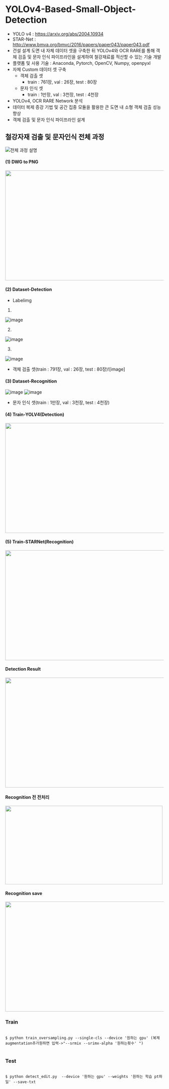 # YOLOv4-Based-Small-Object-Detection   

  * YOLO v4 : https://arxiv.org/abs/2004.10934
  * STAR-Net : http://www.bmva.org/bmvc/2016/papers/paper043/paper043.pdf
  * 건설 설계 도면 내 자체 데이터 셋을 구축한 뒤 YOLOv4와 OCR RARE를 통해 객체 검출 및 문자 인식 파이프라인을 설계하여 철강재료를 적산할 수 있는 기술 개발
  * 플랫폼 및 사용 기술 : Anaconda, Pytorch, OpenCV, Numpy, openpyxl
  * 자체 Custom 데이터 셋 구축
    * 객체 검출 셋
        * train : 761장, val : 26장, test : 80장
    * 문자 인식 셋
        * train : 1만장, val : 3천장, test : 4천장
  * YOLOv4, OCR RARE Network 분석
  * 데이터 복제 증강 기법 및 공간 집중 모듈을 활용한 큰 도면 내 소형 객체 검출 성능 향상
  * 객체 검출 및 문자 인식 파이프라인 설계

 
 
## 철강자재 검출 및 문자인식 전체 과정
![전체 과정 설명](https://user-images.githubusercontent.com/61686244/143766402-556fdbdb-91c0-4daf-96f4-fe6d04164018.png)

 
#### (1) DWG to PNG
<img src=https://user-images.githubusercontent.com/61686244/140644084-5d54b60f-ade8-44b0-b9b3-9e3cc5544d55.png width="600" height="350"/>


 
#### (2) Dataset-Detection

* Labelimg

 1)
![image](https://user-images.githubusercontent.com/61686244/143766264-5307513d-5179-4185-9431-6c7b242973e3.png)

 2)
![image](https://user-images.githubusercontent.com/61686244/143766291-82a12215-a45a-48e8-9ae3-d8009d60519f.png)

 3)
![image](https://user-images.githubusercontent.com/61686244/143766234-5f08cb38-18ea-4f51-beae-11bcc9aa167f.png)


* 객체 검출 셋(train : 791장, val : 26장, test : 80장)![image]


#### (3) Dataset-Recognition
![image](https://user-images.githubusercontent.com/61686244/143766195-4634ac46-366c-4d47-b5bd-019ff00c10f6.png)
![image](https://user-images.githubusercontent.com/61686244/143766198-d6100669-8631-4cce-93fe-39a5f4b98e60.png)

* 문자 인식 셋(train : 1만장, val : 3천장, test : 4천장)



#### (4) Train-YOLV4(Detection)



<img src=https://user-images.githubusercontent.com/61686244/140644564-8a0b8e71-82c1-4cc1-82b0-267dbf084091.png width="600" height="350"/>

#### (5) Train-STARNet(Recognition)

<img src=https://user-images.githubusercontent.com/61686244/140644576-83318270-68b7-4f2e-87a6-8d9dfe99eddd.png width="600" height="350"/>

#### Detection Result


<img src=https://user-images.githubusercontent.com/61686244/140699624-245d2041-9b11-4230-b42a-5ed6e7c164f0.png width="600" height="350"/>

#### Recognition 전 전처리
<img src=https://user-images.githubusercontent.com/61686244/140644237-aec23afc-1ec7-4cf6-8f67-443b550c28aa.png width="500" height="250"/>

#### Recognition save 


<img src=https://user-images.githubusercontent.com/61686244/140699737-fc51ce5a-f7bf-4a52-9eed-5ce25b6efc36.png width="600" height="350"/>

### Train
<pre>
<code>
$ python train_oversampling.py --single-cls --device '원하는 gpu' (복제augmentation추가원하면 입력->"--srmix --srimx-alpha '원하는횟수' ") 
</code>
</pre>

### Test
<pre>
<code>
$ python detect_edit.py  --device '원하는 gpu' --weights '원하는 학습 pt파일' --save-txt
</code>
</pre>

